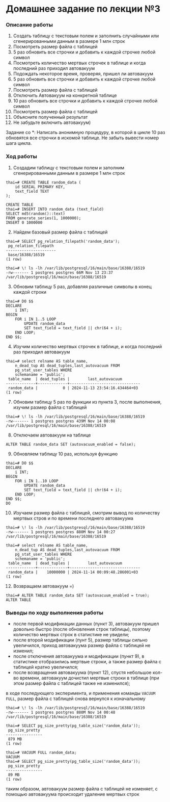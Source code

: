 # Домашнее задание по лекции №3

### Описание работы
1. Создать таблицу с текстовым полем и заполнить случайными или сгенерированными данным в размере 1 млн строк
2. Посмотреть размер файла с таблицей
3. 5 раз обновить все строчки и добавить к каждой строчке любой символ
4. Посмотреть количество мертвых строчек в таблице и когда последний раз приходил автовакуум
5. Подождать некоторое время, проверяя, пришел ли автовакуум
6. 5 раз обновить все строчки и добавить к каждой строчке любой символ
7. Посмотреть размер файла с таблицей
8. Отключить Автовакуум на конкретной таблице
9. 10 раз обновить все строчки и добавить к каждой строчке любой символ
10. Посмотреть размер файла с таблицей
11. Объясните полученный результат
12. Не забудьте включить автовакуум)

Задание со *:
Написать анонимную процедуру, в которой в цикле 10 раз обновятся все строчки в
искомой таблице.
Не забыть вывести номер шага цикла.

### Ход работы
1. Создадим таблицу с текстовым полем и заполним сгенерированными данным в размере 1 млн строк
```
thai=# CREATE TABLE random_data (
    id SERIAL PRIMARY KEY,
    text_field TEXT
);

CREATE TABLE
thai=# INSERT INTO random_data (text_field)
SELECT md5(random()::text)
FROM generate_series(1, 1000000);
INSERT 0 1000000
```

2. Найдем базовый размер файла с таблицей
```
thai=# SELECT pg_relation_filepath('random_data');
 pg_relation_filepath
----------------------
 base/16388/16519
(1 row)

thai=# \! ls -lh /var/lib/postgresql/16/main/base/16388/16519
-rw------- 1 postgres postgres 66M Nov 13 23:37 /var/lib/postgresql/16/main/base/16388/16519
```

3. Обновим таблицу 5 раз, добавляя различные символы в конец каждой строки
```
thai=# DO $$
DECLARE
    i INT;
BEGIN
    FOR i IN 1..5 LOOP
        UPDATE random_data
        SET text_field = text_field || chr(64 + i);
    END LOOP;
END $$;
```

4. Изучим количество мертвых строчек в таблице, и когда последний раз приходил автовакуум
```
thai=# select relname AS table_name,
    n_dead_tup AS dead_tuples,last_autovacuum FROM
    pg_stat_user_tables WHERE
    schemaname = 'public';
 table_name  | dead_tuples |        last_autovacuum
-------------+-------------+-------------------------------
 random_data |           0 | 2024-11-13 23:54:16.434464+03
(1 row)
```

7. Обновим таблицу 5 раз по функции из пункта 3, после выполнения, изучим размер файла с таблицей
```
thai=# \! ls -lh /var/lib/postgresql/16/main/base/16388/16519
-rw------- 1 postgres postgres 439M Nov 14 00:08 /var/lib/postgresql/16/main/base/16388/16519
```

8. Отключаем автовакуум на таблице
```
ALTER TABLE random_data SET (autovacuum_enabled = false);
```

9. Обновляем таблицу 10 раз, используя функцию
```
thai=# DO $$
DECLARE
    i INT;
BEGIN
    FOR i IN 1..10 LOOP
        UPDATE random_data
        SET text_field = text_field || chr(64 + i);
    END LOOP;
END $$;
DO
```

10. Изучаем размер файла с таблицей, смотрим вывод по количеству мертвых стров и по времени последнего автовакуума
```
thai=# \! ls -lh /var/lib/postgresql/16/main/base/16388/16519
-rw------- 1 postgres postgres 880M Nov 14 00:27 /var/lib/postgresql/16/main/base/16388/16519

thai=# select relname AS table_name,
    n_dead_tup AS dead_tuples,last_autovacuum FROM
    pg_stat_user_tables WHERE
    schemaname = 'public';
 table_name  | dead_tuples |        last_autovacuum
-------------+-------------+-------------------------------
 random_data |    10000000 | 2024-11-14 00:09:48.286001+03
(1 row)
```

12. Возвращаем автовакуум =)
```
thai=# ALTER TABLE random_data SET (autovacuum_enabled = true);
ALTER TABLE
```

### Выводы по ходу выполнения работы
- после первой модификации данных (пункт 3), автовакуум пришел довольно быстро (после обновления строк таблицы), поэтому количество мертвых строк в статистике не увидели;
- после второй модификации (пунт 5), размер таблицы сильно увеличился, приход автовакуума размер файла с таблицей не изменил;
- после отключения автовакуума и модификации (пункт 9), в статистике отобразились мертвые строки, а также размер  файла с таблицей кратно увеличился;
- после возвращения автовакуума (пункт 12), спустя небольшое кол-во времени, автовакуум дочистил мертвые строки в таблице (при этом размер файла с таблицей также не изменился);

в ходе последующего эксперимента, и применения команды `VACUUM FULL`, размер файла с таблицей снова вернулся к изначальному
```
thai=# \! ls -lh /var/lib/postgresql/16/main/base/16388/16519
-rw------- 1 postgres postgres 880M Nov 14 00:48 /var/lib/postgresql/16/main/base/16388/16519

thai=# SELECT pg_size_pretty(pg_table_size('random_data'));
 pg_size_pretty
----------------
 879 MB
(1 row)

thai=# VACUUM FULL random_data;
VACUUM
thai=# SELECT pg_size_pretty(pg_table_size('random_data'));
 pg_size_pretty
----------------
 89 MB
(1 row)
```

таким образом, автовакуум размер файла с таблицей не изменяет, с помощью автовакуума происходит удаление мертвых строк